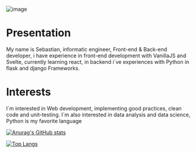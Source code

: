 ![image](https://user-images.githubusercontent.com/62715839/219876073-9d14b7e6-6eed-4a2e-8d9a-5c4ac8725fbc.png)


<!--
**SebasGA19/SebasGA19** is a ✨ _special_ ✨ repository because its `README.md` (this file) appears on your GitHub profile.

Here are some ideas to get you started:

- 🔭 I’m currently working on ...
- 🌱 I’m currently learning ...
- 👯 I’m looking to collaborate on ...
- 🤔 I’m looking for help with ...
- 💬 Ask me about ...
- 📫 How to reach me: ...
- 😄 Pronouns: ...
- ⚡ Fun fact: ...
-->
# Presentation
My name is Sebastian, informatic engineer, Front-end & Back-end developer, i have experience in front-end development with VanillaJS and Svelte, currently learning react, in backend i´ve experiences with Python in flask and django Frameworks.

# Interests
I´m interested in Web development, implementing good practices, clean code and unit-testing.
I´m also interested in data analysis and data science, Python is my favorite language

[![Anurag's GitHub stats](https://github-readme-stats.vercel.app/api?username=SebasGA19)](https://github.com/anuraghazra/github-readme-stats)

[![Top Langs](https://github-readme-stats.vercel.app/api/top-langs/?username=SebasGA19&layout=compact)](https://github.com/anuraghazra/github-readme-stats)
